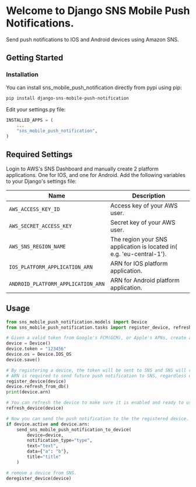 # Welcome to Django SNS Mobile Push Notifications.

Send push notifications to IOS and Android devices using Amazon SNS.

## Getting Started

### Installation

You can install sns_mobile_push_notification directly from pypi using pip:
```zsh
pip install django-sns-mobile-push-notification
```


Edit your settings.py file:

```python
INSTALLED_APPS = (
    ...
    "sns_mobile_push_notification",
)
```

## Required Settings

Login to AWS's SNS Dashboard and manually create 2 platform applications. One for IOS, and one for Android.
Add the following variables to your Django's settings file:

| Name | Description |
|------|-------------|
| ``AWS_ACCESS_KEY_ID`` | Access key of your AWS user. |
| ``AWS_SECRET_ACCESS_KEY`` | Secret key of your AWS user. |
| ``AWS_SNS_REGION_NAME`` | The region your SNS application is located in( e.g. 'eu-central-1'). |
| ``IOS_PLATFORM_APPLICATION_ARN`` | ARN for IOS platform application. |
| ``ANDROID_PLATFORM_APPLICATION_ARN`` | ARN for Android platform application. |


## Usage
```python
from sns_mobile_push_notification.models import Device
from sns_mobile_push_notification.tasks import register_device, refresh_device, send_sns_mobile_push_notification_to_device, deregister_device

# Given a valid token from Google's FCM(GCM), or Apple's APNs, create a device object.
device = Device()
device.token = "123456"
device.os = Device.IOS_OS
device.save()

# By registering a device, the token will be sent to SNS and SNS will return an ARN key which will be saved in the device object.
# ARN is required to send future push notification to SNS, regardless of the device type.
register_device(device)
device.refresh_from_db()
print(device.arn)

# You can refresh the device to make sure it is enabled and ready to use.
refresh_device(device)

# Now you can send the push notification to the the registered device.
if device.active and device.arn:
    send_sns_mobile_push_notification_to_device(
        device=device,
        notification_type="type",
        text="text",
        data={"a": "b"},
        title="title"
    )

# remove a device from SNS.
deregister_device(device)
```
